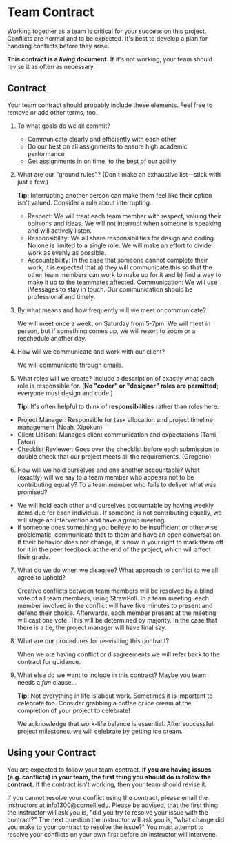 # Team Contract

Working together as a team is critical for your success on this project. Conflicts are normal and to be expected. It's best to develop a plan for handling conflicts before they arise.

**This contract is a _living_ document.** If it's not working, your team should revise it as often as necessary.

## Contract

Your team contract should probably include these elements. Feel free to remove or add other terms, too.

1. To what goals do we all commit?

    - Communicate clearly and efficiently with each other
    - Do our best on all assignments to ensure high academic performance
    - Get assignments in on time, to the best of our ability


2. What are our "ground rules"? (Don't make an exhaustive list—stick with just a few.)

    **Tip:** Interrupting another person can make them feel like their option isn't valued. Consider a rule about interrupting.

    - Respect: We will treat each team member with respect, valuing their opinions and ideas. We will not interrupt when someone is speaking and will actively listen.
    - Responsibility: We all share responsibilities for design and coding. No one is limited to a single role. We will make an effort to divide work as evenly as possible.
    - Accountability: In the case that someone cannot complete their work, it is expected that a) they will communicate this so that the other team members can work to make up for it and b) find a way to make it up to the teammates affected.
    Communication: We will use iMessages to stay in touch. Our communication should be professional and timely.


3. By what means and how frequently will we meet or communicate?

    We will meet once a week, on Saturday from 5-7pm. We will meet in person, but if something comes up, we will resort to zoom or a reschedule another day.

4. How will we communicate and work with our client?

    We will communicate through emails.

5. What roles will we create? Include a description of exactly what each role is responsible for. (**No "coder" or "designer" roles are permitted;** everyone must design and code.)

    **Tip:** It's often helpful to think of **responsibilities** rather than roles here.



- Project Manager: Responsible for task allocation and project timeline management (Noah, Xiaokun)
- Client Liaison: Manages client communication and expectations (Tami, Fatou)
- Checklist Reviewer: Goes over the checklist before each submission to double check that our project meets all the requirements. (Gregorio)


6. How will we hold ourselves and one another accountable? What (exactly) will we say to a team member who appears not to be contributing equally? To a team member who fails to deliver what was promised?

- We will hold each other and ourselves accountable by having weekly items due for each individual. If someone is not contributing equally, we will stage an intervention and have a group meeting.
- If someone does something you believe to be insufficient or otherwise problematic, communicate that to them and have an open conversation. If their behavior does not change, it is now in your right to mark them off for it in the peer feedback at the end of the project, which will affect their grade.


7. What do we do when we disagree? What approach to conflict to we all agree to uphold?

    Creative conflicts between team members will be resolved by a blind vote of all team members, using StrawPoll. In a team meeting, each member involved in the conflict will have five minutes to present and defend their choice. Afterwards, each member present at the meeting will cast one vote. This will be determined by majority. In the case that there is a tie, the project manager will have final say.

8. What are our procedures for re-visiting this contract?

    When we are having conflict or disagreements we will refer back to the contract for guidance.

9.  What else do we want to include in this contract? Maybe you team needs a _fun_ clause...

    **Tip:** Not everything in life is about work. Sometimes it is important to celebrate too. Consider grabbing a coffee or ice cream at the completion of your project to celebrate!

     We acknowledge that work-life balance is essential. After successful project milestones, we will celebrate by getting ice cream.



## Using your Contract

You are expected to follow your team contract. **If you are having issues (e.g. conflicts) in your team, the first thing you should do is follow the contract.** If the contract isn't working, then your team should revise it.

If you cannot resolve your conflict using the contract, please email the instructors at <info1300@cornell.edu>. Please be advised, that the first thing the instructor will ask you is, "did you try to resolve your issue with the contract?" The next question the instructor will ask you is, "what change did you make to your contract to resolve the issue?" You must attempt to resolve your conflicts on your own first before an instructor will intervene.
